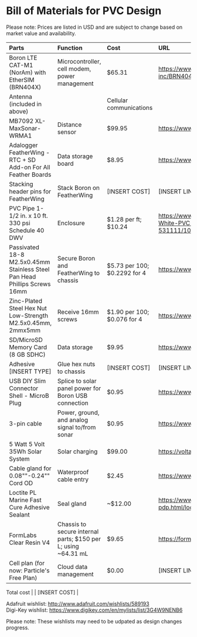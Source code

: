 # Bill of Materials for PVC Design
Please note: Prices are listed in USD and are subject to change based on market value and availability.


Parts | Function | Cost | URL
| :---------------- | :------ | :---- | :---- |
Boron LTE CAT-M1 (NorAm) with EtherSIM (BRN404X) | Microcontroller, cell modem, power management | $65.31 | https://www.digikey.com/en/products/detail/particle-industries-inc/BRN404X/17632424
Antenna (included in above) | | Cellular communications |
MB7092 XL-MaxSonar-WRMA1 | Distance sensor | $99.95 | https://www.adafruit.com/product/1137
Adalogger FeatherWing - RTC + SD Add-on For All Feather Boards | Data storage board | $8.95 | https://www.adafruit.com/product/2922
Stacking header pins for FeatherWing | Stack Boron on FeatherWing | [INSERT COST] | [INSERT LINK]
PVC Pipe 1-1/2 in. x 10 ft. 330 psi Schedule 40 DWV | Enclosure | $1.28 per ft; $10.24 | https://www.homedepot.com/p/1-1-2-in-x-10-ft-330-psi-White-PVC-Schedule-40-DWV-Plain-End-Pipe-531111/100135041
Passivated 18-8 M2.5x0.45mm Stainless Steel Pan Head Phillips Screws 16mm | Secure Boron and FeatherWing to chassis | $5.73 per 100; $0.2292 for 4 | https://www.mcmaster.com/92000A109/
Zinc-Plated Steel Hex Nut Low-Strength M2.5x0.45mm, 2mmx5mm | Receive 16mm screws | $1.90 per 100; $0.076 for 4 | https://www.mcmaster.com/90591A113/
SD/MicroSD Memory Card (8 GB SDHC) | Data storage | $9.95 | https://www.adafruit.com/product/1294
Adhesive [INSERT TYPE] | Glue hex nuts to chassis | [INSERT COST] | [INSERT LINK]
USB DIY Slim Connector Shell - MicroB Plug | Splice to solar panel power for Boron USB connection | $0.95 | https://www.adafruit.com/product/1826
3-pin cable | Power, ground, and analog signal to/from sonar | $0.95 | https://www.adafruit.com/product/4721
5 Watt 5 Volt 35Wh Solar System | Solar charging | $99.00 | https://voltaicsystems.com/5-watt-5-volt-35wh-solar-system/
Cable gland for 0.08""-0.24"" Cord OD | Waterproof cable entry | $2.45 | https://www.digikey.com/en/products/detail/lapp/S2209/11200603
Loctite PL Marine Fast Cure Adhesive Sealant | Seal gland | ~$12.00 | https://www.loctiteproducts.com/products/central-pdp.html/loctite-pl-marine-fast-cure/SAP_0201XFL02WQG.html
FormLabs Clear Resin V4 | Chassis to secure internal parts; $150 per L; using ~64.31 mL | $9.65 | https://formlabs.com/store/materials/clear-resin-v4/
Cell plan (for now: Particle's Free Plan) | Cloud data management | $0.00 | [INSERT LINK]

Total cost |  | [INSERT COST] | 

Adafruit wishlist: http://www.adafruit.com/wishlists/589193  
Digi-Key wishlist: https://www.digikey.com/en/mylists/list/3G4W9NENB6

Please note: These wishlists may need to be udpated as design changes progress.